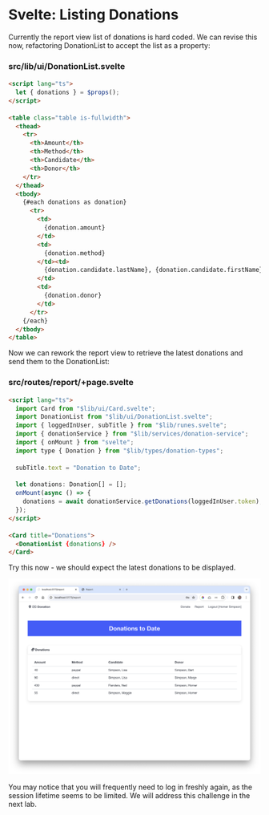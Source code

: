 # Svelte: Listing Donations

Currently the report view list of donations is hard coded. We can revise this now, refactoring DonationList to accept the list as a property:

### src/lib/ui/DonationList.svelte

~~~html
<script lang="ts">
  let { donations } = $props();
</script>

<table class="table is-fullwidth">
  <thead>
    <tr>
      <th>Amount</th>
      <th>Method</th>
      <th>Candidate</th>
      <th>Donor</th>
    </tr>
  </thead>
  <tbody>
    {#each donations as donation}
      <tr>
        <td>
          {donation.amount}
        </td>
        <td>
          {donation.method}
        </td><td>
          {donation.candidate.lastName}, {donation.candidate.firstName}
        </td>
        <td>
          {donation.donor}
        </td>
      </tr>
    {/each}
  </tbody>
</table>
~~~

Now we can rework the report view to retrieve the latest donations and send them to the DonationList:

### src/routes/report/+page.svelte

~~~html
<script lang="ts">
  import Card from "$lib/ui/Card.svelte";
  import DonationList from "$lib/ui/DonationList.svelte";
  import { loggedInUser, subTitle } from "$lib/runes.svelte";
  import { donationService } from "$lib/services/donation-service";
  import { onMount } from "svelte";
  import type { Donation } from "$lib/types/donation-types";

  subTitle.text = "Donation to Date";

  let donations: Donation[] = [];
  onMount(async () => {
    donations = await donationService.getDonations(loggedInUser.token);
  });
</script>

<Card title="Donations">
  <DonationList {donations} />
</Card>
~~~

Try this now - we should expect the latest donations to be displayed.

![](img/13.png)

You may notice that you will frequently need to log in freshly again, as the session lifetime seems to be limited. We will address this challenge in the next lab.


